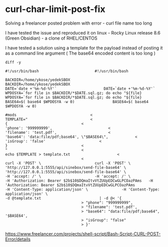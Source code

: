 # curl-char-limit-post-fix
Solving a freelancer posted problem with error - curl file name too long

I have tested the issue and reproduced it on linux - Rocky Linux release 8.6 (Green Obsidian) - a clone of RHEL/CENTOS


I have tested a solution using a template for the payload instead of posting it as a command line argument ( The base64 encoded content is too long )


```
diff -y

#!/usr/bin/bash							#!/usr/bin/bash

BACKDIR=/home/ykose/yedekSBOX					BACKDIR=/home/ykose/yedekSBOX
DATE=`date +'%m-%d-%Y'`						DATE=`date +'%m-%d-%Y'`
WPDOSYA=`for file in $BACKDIR/*$DATE.sql.gz; do echo "${file}	WPDOSYA=`for file in $BACKDIR/*$DATE.sql.gz; do echo "${file}
BASE64=$( base64 $WPDOSYA -w 0)					BASE64=$( base64 $WPDOSYA -w 0)

#mods							      <
TEMPLATE="						      <
{							      <
'phone': '999999999',					      <
'filename': 'test.pdf',					      <
'base64': 'data:file/pdf;base64', \"$BASE64\",		      <
'isGroup': 'false'					      <
}							      <
"							      <
echo $TEMPLATE > template.txt				      <
							      <
curl -X 'POST' \						curl -X 'POST' \
'http://127.0.0.1:5555/api/sinebox/send-file-base64' \		'http://127.0.0.1:5555/api/sinebox/send-file-base64' \
-H 'accept: /' \						-H 'accept: /' \
-H 'Authorization: Bearer $2b$10$DQmaItvVtZUUpEDCwGLPCOazPAms	-H 'Authorization: Bearer $2b$10$DQmaItvVtZUUpEDCwGLPCOazPAms
-H 'Content-Type: application/json' \				-H 'Content-Type: application/json' \
-d @template.txt					      |	-d @< '{
							      >	"phone": "999999999",
							      >	"filename": 'test.pdf',
							      >	"base64": "data:file/pdf;base64", '$BASE64',
							      >	"isGroup": "false"
							      >	}'
```



https://www.freelancer.com/projects/shell-script/Bash-Script-CURL-POST-Error/details
